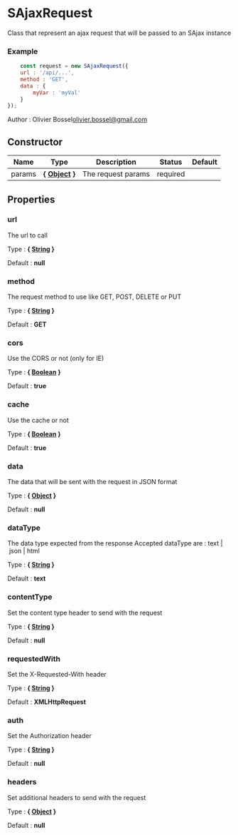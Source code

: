 # SAjaxRequest

Class that represent an ajax request that will be passed to an SAjax instance

### Example
```js
	const request = new SAjaxRequest({
 	url : '/api/...',
 	method : 'GET',
 	data : {
 		myVar : 'myVal'
 	}
});
```
Author : Olivier Bossel<olivier.bossel@gmail.com>


## Constructor


Name  |  Type  |  Description  |  Status  |  Default
------------  |  ------------  |  ------------  |  ------------  |  ------------
params  |  **{ [Object](https://developer.mozilla.org/fr/docs/Web/JavaScript/Reference/Objets_globaux/Object) }**  |  The request params  |  required  |





## Properties


### url

The url to call

Type : **{ [String](https://developer.mozilla.org/fr/docs/Web/JavaScript/Reference/Objets_globaux/String) }**

Default : **null**


### method

The request method to use like GET, POST, DELETE or PUT

Type : **{ [String](https://developer.mozilla.org/fr/docs/Web/JavaScript/Reference/Objets_globaux/String) }**

Default : **GET**


### cors

Use the CORS or not (only for IE)

Type : **{ [Boolean](https://developer.mozilla.org/fr/docs/Web/JavaScript/Reference/Objets_globaux/Boolean) }**

Default : **true**


### cache

Use the cache or not

Type : **{ [Boolean](https://developer.mozilla.org/fr/docs/Web/JavaScript/Reference/Objets_globaux/Boolean) }**

Default : **true**


### data

The data that will be sent with the request in JSON format

Type : **{ [Object](https://developer.mozilla.org/fr/docs/Web/JavaScript/Reference/Objets_globaux/Object) }**

Default : **null**


### dataType

The data type expected from the response
Accepted dataType are : text | json | html

Type : **{ [String](https://developer.mozilla.org/fr/docs/Web/JavaScript/Reference/Objets_globaux/String) }**

Default : **text**


### contentType

Set the content type header to send with the request

Type : **{ [String](https://developer.mozilla.org/fr/docs/Web/JavaScript/Reference/Objets_globaux/String) }**

Default : **null**


### requestedWith

Set the X-Requested-With header

Type : **{ [String](https://developer.mozilla.org/fr/docs/Web/JavaScript/Reference/Objets_globaux/String) }**

Default : **XMLHttpRequest**


### auth

Set the Authorization header

Type : **{ [String](https://developer.mozilla.org/fr/docs/Web/JavaScript/Reference/Objets_globaux/String) }**

Default : **null**


### headers

Set additional headers to send with the request

Type : **{ [Object](https://developer.mozilla.org/fr/docs/Web/JavaScript/Reference/Objets_globaux/Object) }**

Default : **null**
